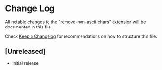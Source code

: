 # Change Log

All notable changes to the "remove-non-ascii-chars" extension will be documented in this file.

Check [Keep a Changelog](http://keepachangelog.com/) for recommendations on how to structure this file.

## [Unreleased]

- Initial release